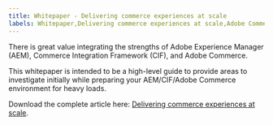 ```yaml
---
title: Whitepaper - Delivering commerce experiences at scale
labels: Whitepaper,Delivering commerce experiences at scale,Adobe Commerce,cloud infrastructure,Adobe Experience Manager,Commerce Integration Framework,glass,headless,AEM,CIF,Adobe Experience Cloud
---
```


There is great value integrating the strengths of Adobe Experience Manager (AEM), Commerce Integration Framework (CIF), and Adobe Commerce.

This whitepaper is intended to be a high-level guide to provide areas to investigate initially while preparing your AEM/CIF/Adobe Commerce environment for heavy loads.

Download the complete article here: [Delivering commerce experiences at scale](assets/delivering_commerce_experiences_at_scale.pdf).
